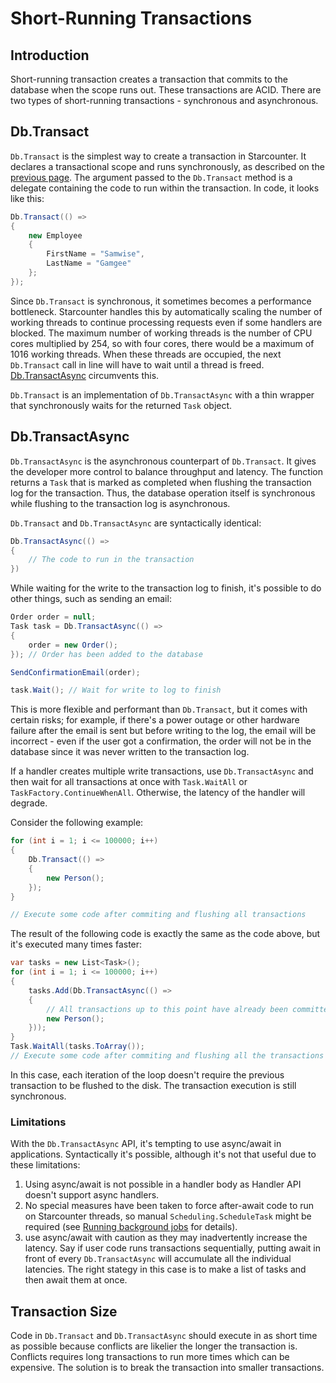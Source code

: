 # Short-Running Transactions

## Introduction

Short-running transaction creates a transaction that commits to the database when the scope runs out. These transactions are ACID. There are two types of short-running transactions - synchronous and asynchronous.

## Db.Transact

`Db.Transact` is the simplest way to create a transaction in Starcounter. It declares a transactional scope and runs synchronously, as described on the [previous page](./). The argument passed to the `Db.Transact` method is a delegate containing the code to run within the transaction. In code, it looks like this:

```csharp
Db.Transact(() =>
{
    new Employee
    {
        FirstName = "Samwise",
        LastName = "Gamgee"
    };
});
```

  
Since `Db.Transact` is synchronous, it sometimes becomes a performance bottleneck. Starcounter handles this by automatically scaling the number of working threads to continue processing requests even if some handlers are blocked. The maximum number of working threads is the number of CPU cores multiplied by 254, so with four cores, there would be a maximum of 1016 working threads. When these threads are occupied, the next `Db.Transact` call in line will have to wait until a thread is freed. [Db.TransactAsync](short-running-transactions.md#db.transactasync) circumvents this.

`Db.Transact` is an implementation of `Db.TransactAsync` with a thin wrapper that synchronously waits for the returned `Task` object.

## Db.TransactAsync

`Db.TransactAsync` is the asynchronous counterpart of `Db.Transact`. It gives the developer more control to balance throughput and latency. The function returns a `Task` that is marked as completed when flushing the transaction log for the transaction. Thus, the database operation itself is synchronous while flushing to the transaction log is asynchronous.

 `Db.Transact` and `Db.TransactAsync` are syntactically identical:

```csharp
Db.TransactAsync(() => 
{
    // The code to run in the transaction
})
```

While waiting for the write to the transaction log to finish, it's possible to do other things, such as sending an email:

```csharp
Order order = null;
Task task = Db.TransactAsync(() =>
{
    order = new Order();
}); // Order has been added to the database

SendConfirmationEmail(order);

task.Wait(); // Wait for write to log to finish
```

This is more flexible and performant than `Db.Transact`, but it comes with certain risks; for example, if there's a power outage or other hardware failure after the email is sent but before writing to the log, the email will be incorrect - even if the user got a confirmation, the order will not be in the database since it was never written to the transaction log. 

If a handler creates multiple write transactions, use `Db.TransactAsync` and then wait for all transactions at once with `Task.WaitAll` or `TaskFactory.ContinueWhenAll`. Otherwise, the latency of the handler will degrade.

Consider the following example:

```csharp
for (int i = 1; i <= 100000; i++)
{
    Db.Transact(() =>
    {
        new Person();
    });
}

// Execute some code after commiting and flushing all transactions
```

The result of the following code is exactly the same as the code above, but it's executed many times faster:

```csharp
var tasks = new List<Task>();
for (int i = 1; i <= 100000; i++)
{
    tasks.Add(Db.TransactAsync(() =>
    {
        // All transactions up to this point have already been committed
        new Person();
    }));
}
Task.WaitAll(tasks.ToArray());
// Execute some code after commiting and flushing all the transactions
```

In this case, each iteration of the loop doesn't require the previous transaction to be flushed to the disk. The transaction execution is still synchronous.

### Limitations

With the `Db.TransactAsync` API, it's tempting to use async/await in applications. Syntactically it's possible, although it's not that useful due to these limitations:

1.  Using async/await is not possible in a handler body as Handler API doesn't support async handlers.
2.  No special measures have been taken to force after-await code to run on Starcounter threads, so manual `Scheduling.ScheduleTask` might be required \(see [Running background jobs](running-background-jobs.md) for details\).
3.  use async/await with caution as they may inadvertently increase the latency. Say if user code runs transactions sequentially, putting await in front of every `Db.TransactAsync` will accumulate all the individual latencies. The right stategy in this case is to make a list of tasks and then await them at once.

## Transaction Size

Code in `Db.Transact` and `Db.TransactAsync` should execute in as short time as possible because conflicts are likelier the longer the transaction is. Conflicts requires long transactions to run more times which can be expensive. The solution is to break the transaction into smaller transactions.

